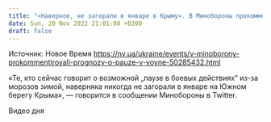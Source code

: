 ```yaml
---
title: "«Наверное, не загорали в январе в Крыму». В Минобороны прокомментировали прогнозы экспертов о «паузе в войне»"
date: Sun, 20 Nov 2022 21:01:00 +0200
draft: false
---
```

Источник: Новое Время https://nv.ua/ukraine/events/v-minoborony-prokommentirovali-prognozy-o-pauze-v-voyne-50285432.html


«Те, кто сейчас говорит о возможной „паузе в боевых действиях“ из-за морозов зимой, наверняка никогда не загорали в январе на Южном берегу Крыма», — говорится в сообщении Минобороны в Twitter.

 Видео дня   
